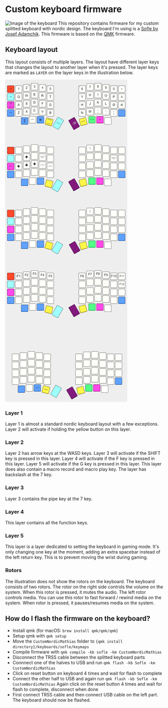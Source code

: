 # Custom keyboard firmware
![Image of the keyboard](https://github.com/mathiasmellemstuen/keyboard_qmk_firmware/blob/main/soflekeyboard-image.jpg)
This repository contains firmware for my custom splitted keyboard with nordic design. The keyboard I'm using is a <a href="https://github.com/josefadamcik/SofleKeyboard" target="_blank">Sofle by Josef Adamchik</a>. This firmware is based on the <a href="https://qmk.fm/" target="_blank">QMK</a> firmware.

## Keyboard layout
This layout consists of multiple layers. The layout have different layer keys that changes the layout to another layer when it's pressed. The layer keys are marked as `LAYER` on the layer keys in the illustration below.

![Layout of the keyboard](https://raw.githubusercontent.com/mathiasmellemstuen/custom-keyboard-firmware/main/soflekeyboard-custom-nordic-design-keyboard-layout-editor-export.png)

### Layer 1
Layer 1 is almost a standard nordic keyboard layout with a few exceptions. Layer 2 will activate if holding the yellow button on this layer.

### Layer 2
Layer 2 has arrow keys at the WASD keys. Layer 3 will activate if the SHIFT key is pressed in this layer. Layer 4 will activate if the F key is pressed in this layer. Layer 5 will activate if the G key is pressed in this layer. This layer does also contain a macro record and macro play key. The layer has backslash at the 7 key. 

### Layer 3
Layer 3 contains the pipe key at the 7 key.

### Layer 4
This layer contains all the function keys.

### Layer 5
This layer is a layer dedicated to setting the keyboard in gaming mode. It's only changing one key at the moment, adding an extra spacebar instead of the left return key. This is to prevent moving the wrist during gaming. 

### Rotors
The illustration does not show the rotors on the keyboard. The keyboard consists of two rotors. The rotor on the right side controls the volume on the system. When this rotor is pressed, it mutes the audio. The left rotor controls media. You can use this rotor to fast forward / rewind media on the system. When rotor is pressed, it pauses/resumes media on the system.

## How do I flash the firmware on the keyboard?
- Install qmk (for macOS: `brew install qmk/qmk/qmk`)
- Setup qmk with `qmk setup`
- Move the `CustomNordicMathias` folder to `{qmk install directory}/keyboards/sofle/keymaps`
- Compile firmware with `qmk compile -kb sofle -km CustomNordicMathias`
- Disconnect the TRSS cable between the splitted keyboard parts
- Connnect one of the halves to USB and run `qmk flash -kb Sofle -km CustomNordicMathias`
- Click on reset button on keyboard 4 times and wait for flash to complete
- Connect the other half to USB and again run `qmk flash -kb Sofle -km CustomNordicMathias`
Again click on the reset button 4 times and wait for flash to complete, disconnect when done
- First connect TRSS cable and then connect USB cable on the left part. The keyboard should now be flashed.
